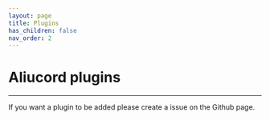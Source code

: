 ```yaml
---
layout: page
title: Plugins
has_children: false
nav_order: 2
---
```


# Aliucord plugins
----

If you want a plugin to be added please create a issue on the Github page.
 
<plugin-browser></plugin-browser>
